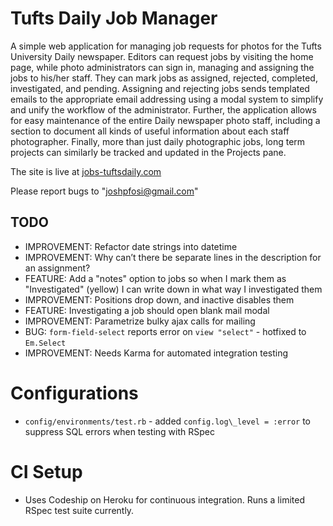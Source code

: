 # Tufts Daily Job Manager #

A simple web application for managing job requests for photos for the Tufts University Daily newspaper. Editors can request jobs by visiting the home page, while photo administrators can sign in, managing and assigning the jobs to his/her staff. They can mark jobs as assigned, rejected, completed, investigated, and pending. Assigning and rejecting jobs sends templated emails to the appropriate email addressing using a modal system to simplify and unify the workflow of the administrator. Further, the application allows for easy maintenance of the entire Daily newspaper photo staff, including a section to document all kinds of useful information about each staff photographer. Finally, more than just daily photographic jobs, long term projects can similarly be tracked and updated in the Projects pane. 

The site is live at [jobs-tuftsdaily.com](http://jobs-tuftsdaily.herokuapp.com/ "site-link") 

Please report bugs to "joshpfosi@gmail.com"

## TODO

* IMPROVEMENT: Refactor date strings into datetime
* IMPROVEMENT: Why can’t there be separate lines in the description for an assignment? 
* FEATURE: Add a "notes" option to jobs so when I mark them as "Investigated" (yellow) I can write down in what way I investigated them
* IMPROVEMENT: Positions drop down, and inactive disables them
* FEATURE: Investigating a job should open blank mail modal
* IMPROVEMENT: Parametrize bulky ajax calls for mailing
* BUG: `form-field-select` reports error on `view "select"` - hotfixed to `Em.Select`
* IMPROVEMENT: Needs Karma for automated integration testing

# Configurations

* `config/environments/test.rb` - added `config.log\_level = :error` to suppress SQL errors when testing with RSpec

# CI Setup

* Uses Codeship on Heroku for continuous integration. Runs a limited RSpec test suite currently.
